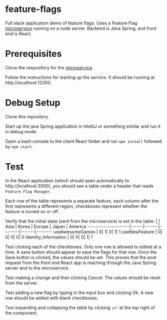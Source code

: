 # feature-flags

Full stack application demo of feature flags. Uses a Feature Flag [microservice](https://github.com/kmisaal/FFService) running on a node server. Backend is Java Spring, and front end is React.

# Prerequisites

Clone the respository for the [microservice](https://github.com/kmisaal/FFService). 

Follow the instructions for starting up the service. It should be running at http://localhost:12300.

# Debug Setup

Clone this repository.

Start up the java Spring application in IntelliJ or something similar and run it in debug mode.

Open a bash console to the client React folder and run `npm install` followed by `npm start`.

# Test 

In the React application (which should open automatically to http://localhost:3000), you should see a table under a header that reads `Feature Flag Manager`.

Each row of the table represents a separate feature, each column after the first represents a different region, checkboxes represent whether the feature is turned on or off.

Verify that the initial state (sent from the microservice) is set in the table:
|                    | Asia | Korea | Europe | Japan | America
---------------------|------|-------|--------|-------|--------
useAwesomeGames      |     0|      1|       0|      1|       1
useNewFeature        |     0|      0|       0|      0|       0
Identity_Information |     0|      0|       0|      1|       1

Test clicking each of the checkboxes. Only one row is allowed to edited at a time. A save button should appear to save the flags for that row. Once the Save button is clicked, the values should be set. This proves that the post request from the front end React app is reaching through the Java Spring server and to the microservice. 

Test making a change and then clicking Cancel. The values should be reset from the server.

Test adding a new flag by typing in the input box and clicking Ok. A new row should be added with blank checkboxes.

Test expanding and collapsing the table by clicking +/- at the top right of the component.
